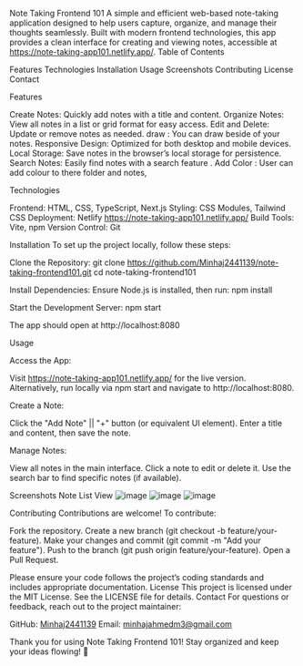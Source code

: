 Note Taking Frontend 101
A simple and efficient web-based note-taking application designed to help users capture, organize, and manage their thoughts seamlessly. Built with modern frontend technologies, this app provides a clean interface for creating and viewing notes, accessible at https://note-taking-app101.netlify.app/.
Table of Contents

Features
Technologies
Installation
Usage
Screenshots
Contributing
License
Contact

Features

Create Notes: Quickly add notes with a title and content.
Organize Notes: View all notes in a list or grid format for easy access.
Edit and Delete: Update or remove notes as needed.
draw : You can draw beside of your notes.
Responsive Design: Optimized for both desktop and mobile devices.
Local Storage: Save notes in the browser’s local storage for persistence.
Search Notes: Easily find notes with a search feature .
Add Color : User can add colour to there folder and notes,

Technologies

Frontend: HTML, CSS, TypeScript, Next.js 
Styling: CSS Modules, Tailwind CSS 
Deployment: Netlify https://note-taking-app101.netlify.app/
Build Tools: Vite, npm 
Version Control: Git

Installation
To set up the project locally, follow these steps:

Clone the Repository:
git clone https://github.com/Minhaj2441139/note-taking-frontend101.git
cd note-taking-frontend101


Install Dependencies:
Ensure Node.js is installed, then run:
npm install


Start the Development Server:
npm start

The app should open at http://localhost:8080 


Usage

Access the App:

Visit https://note-taking-app101.netlify.app/ for the live version.
Alternatively, run locally via npm start and navigate to http://localhost:8080.


Create a Note:

Click the "Add Note" || "+" button (or equivalent UI element).
Enter a title and content, then save the note.


Manage Notes:

View all notes in the main interface.
Click a note to edit or delete it.
Use the search bar to find specific notes (if available).



Screenshots
Note List View
![image](https://github.com/user-attachments/assets/74052266-7b39-47db-bd27-329940380029)
![image](https://github.com/user-attachments/assets/e0e182d7-061f-4c38-a435-c321fae0f53c)
![image](https://github.com/user-attachments/assets/f848b390-38bd-4df7-bb65-05553318ec29)


Contributing
Contributions are welcome! To contribute:

Fork the repository.
Create a new branch (git checkout -b feature/your-feature).
Make your changes and commit (git commit -m "Add your feature").
Push to the branch (git push origin feature/your-feature).
Open a Pull Request.

Please ensure your code follows the project’s coding standards and includes appropriate documentation.
License
This project is licensed under the MIT License. See the LICENSE file for details.
Contact
For questions or feedback, reach out to the project maintainer:

GitHub: [Minhaj2441139](https://github.com/Minhaj2441139/)
Email: minhajahmedm3@gmail.com


Thank you for using Note Taking Frontend 101! Stay organized and keep your ideas flowing! 📝
